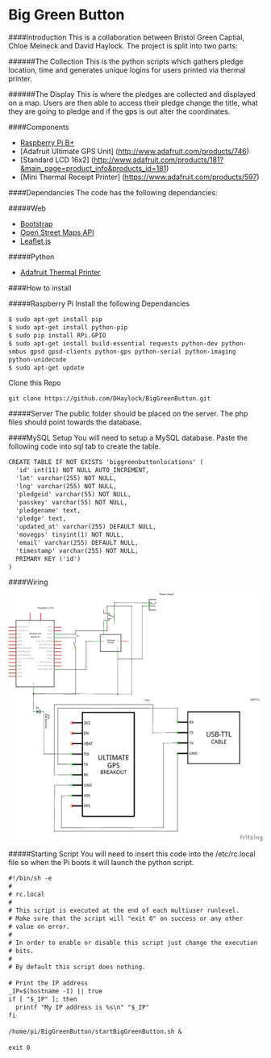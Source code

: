 Big Green Button
===

####Introduction
This is a collaboration between Bristol Green Captial, Chloe Meineck and David Haylock.
The project is split into two parts:

######The Collection
This is the python scripts which gathers pledge location, time and generates unique logins for users printed via thermal printer.

######The Display
This is where the pledges are collected and displayed on a map. Users are then able to access their pledge change the title, what they are going to pledge and if the gps is out alter the coordinates.

####Components

* [Raspberry Pi B+](https://www.coolcomponents.co.uk/raspberry-pi-model-b.html)
* [Adafruit Ultimate GPS Unit] (http://www.adafruit.com/products/746)
* [Standard LCD 16x2] (http://www.adafruit.com/products/181?&main_page=product_info&products_id=181)
* [Mini Thermal Receipt Printer] (https://www.adafruit.com/products/597)

####Dependancies
The code has the following dependancies:

#####Web
* [Bootstrap](http://getbootstrap.com/javascript/)
* [Open Street Maps API](http://wiki.openstreetmap.org/wiki/API_v0.6)
* [Leaflet.js](http://leafletjs.com/)

#####Python
* [Adafruit Thermal Printer](https://github.com/adafruit/Python-Thermal-Printer)

####How to install

#####Raspberry Pi
Install the following Dependancies
```
$ sudo apt-get install pip
$ sudo apt-get install python-pip
$ sudo pip install RPi.GPIO
$ sudo apt-get install build-essential requests python-dev python-smbus gpsd gpsd-clients python-gps python-serial python-imaging python-unidecode
$ sudo apt-get update
```

Clone this Repo
```
git clone https://github.com/DHaylock/BigGreenButton.git
```


#####Server
The public folder should be placed on the server.
The php files should point towards the database.

####MySQL Setup
You will need to setup a MySQL database.
Paste the following code into sql tab to create the table.

```
CREATE TABLE IF NOT EXISTS 'biggreenbuttonlocations' (
  'id' int(11) NOT NULL AUTO_INCREMENT,
  'lat' varchar(255) NOT NULL,
  'lng' varchar(255) NOT NULL,
  'pledgeid' varchar(55) NOT NULL,
  'passkey' varchar(55) NOT NULL,
  'pledgename' text,
  'pledge' text,
  'updated_at' varchar(255) DEFAULT NULL,
  'movegps' tinyint(1) NOT NULL,
  'email' varchar(255) DEFAULT NULL,
  'timestamp' varchar(255) NOT NULL,
  PRIMARY KEY ('id')
)
```

####Wiring

![Schematic](./images/biggreenbutton_schem.png "Schematic")

#####Starting Script
You will need to insert this code into the /etc/rc.local file so when the Pi boots it will launch the python script.
```
#!/bin/sh -e
#
# rc.local
#
# This script is executed at the end of each multiuser runlevel.
# Make sure that the script will "exit 0" on success or any other
# value on error.
#
# In order to enable or disable this script just change the execution
# bits.
#
# By default this script does nothing.

# Print the IP address
_IP=$(hostname -I) || true
if [ "$_IP" ]; then
  printf "My IP address is %s\n" "$_IP"
fi

/home/pi/BigGreenButton/startBigGreenButton.sh &

exit 0
```

